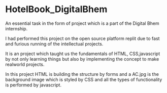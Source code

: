 # HotelBook_DigitalBhem
An essential task in the form of project which is a part of the Digital Bhem internship.

I had performed this project on the open source platform replit due to fast and furious running of the intellectual projects.

It is an project which taught us the fundamentals of HTML, CSS,javascript by not only learning things but also by implementing the concept to make realworld projects.

In this project HTML is building the structure by forms and a AC.jpg is the background image which is styled by CSS and all the types of functionality is performed by javascript.
